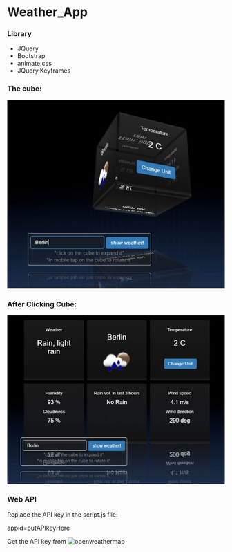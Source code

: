 # Weather_App

### Library
- JQuery
- Bootstrap
- animate.css
- JQuery.Keyframes 


### The cube: 

![Test Image 1](https://github.com/MinarAshiqTishan/Weather_App/blob/master/weather%20ss.JPG)

### After Clicking Cube:

![Test Image 2](https://github.com/MinarAshiqTishan/Weather_App/blob/master/2.JPG)


### Web API

Replace the API key in the script.js file:

  appid=putAPIkeyHere
  

Get the API key from ![openweathermap](https://openweathermap.org/)
